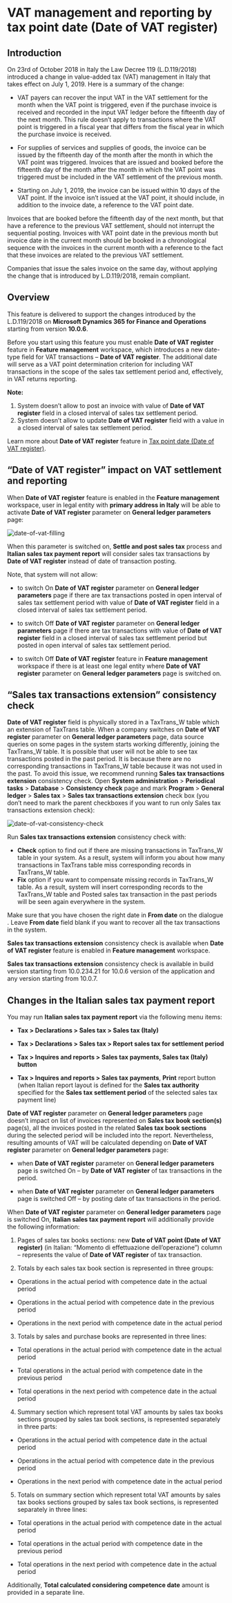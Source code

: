 # VAT management and reporting by tax point date (Date of VAT register)

## Introduction

On 23rd of October 2018 in Italy the Law Decree 119 (L.D.119/2018) introduced a change in value-added tax (VAT) management in Italy that takes effect on July 1, 2019. Here is a summary of the change:

-	VAT payers can recover the input VAT in the VAT settlement for the month when the VAT point is triggered, even if the purchase invoice is received and recorded in the input VAT ledger before the fifteenth day of the next month. This rule doesn’t apply to transactions where the VAT point is triggered in a fiscal year that differs from the fiscal year in which the purchase invoice is received.

-	For supplies of services and supplies of goods, the invoice can be issued by the fifteenth day of the month after the month in which the VAT point was triggered. Invoices that are issued and booked before the fifteenth day of the month after the month in which the VAT point was triggered must be included in the VAT settlement of the previous month.

-	Starting on July 1, 2019, the invoice can be issued within 10 days of the VAT point. If the invoice isn’t issued at the VAT point, it should include, in addition to the invoice date, a reference to the VAT point date.

Invoices that are booked before the fifteenth day of the next month, but that have a reference to the previous VAT settlement, should not interrupt the sequential posting. Invoices with VAT point date in the previous month but invoice date in the current month should be booked in a chronological sequence with the invoices in the current month  with a reference to the fact that these invoices are related to the previous VAT settlement.

Companies that issue the sales invoice on the same day, without applying the change that is introduced by L.D.119/2018, remain compliant.

## Overview

This feature is delivered to support the changes introduced by the L.D.119/2018 on **Microsoft Dynamics 365 for Finance and Operations** starting from version **10.0.6**.

Before you start using this feature you must enable **Date of VAT register** feature in **Feature management** workspace, which introduces a new date-type field for VAT transactions – **Date of VAT register**. The additional date will serve as a VAT point determination criterion for including VAT transactions in the scope of the sales tax settlement period and, effectively, in VAT returns reporting.

**Note:**

1.	System doesn’t allow to post an invoice with value of **Date of VAT register** field in a closed interval of sales tax settlement period. 
2.	System doesn’t allow to update **Date of VAT register** field with a value in a closed interval of sales tax settlement period.

Learn more about **Date of VAT register** feature in [Tax point date (Date of VAT register)](../emea-tax-point-date.md).

## “Date of VAT register” impact on VAT settlement and reporting

When **Date of VAT register** feature is enabled in the **Feature management** workspace, user in legal entity with **primary address in Italy** will be able to activate **Date of VAT register** parameter on **General ledger parameters** page:

![date-of-vat-filling](./media/date-of-vat-gl-parameter.png)

When this parameter is switched on, **Settle and post sales tax** process and **Italian sales tax payment report** will consider sales tax transactions by **Date of VAT register** instead of date of transaction posting.

Note, that system will not allow:

-	to switch On **Date of VAT register** parameter on **General ledger parameters** page if there are tax transactions posted in open interval of sales tax settlement period with value of **Date of VAT register** field in a closed interval of sales tax settlement period.

-	to switch Off **Date of VAT register** parameter on **General ledger parameters** page if there are tax transactions with value of **Date of VAT register** field in a closed interval of sales tax settlement period but posted in open interval of sales tax settlement period.

-	to switch Off **Date of VAT register** feature in **Feature management** workspace if there is at least one legal entity where **Date of VAT register** parameter on **General ledger parameters** page is switched on.

## “Sales tax transactions extension” consistency check

**Date of VAT register** field is physically stored in a TaxTrans_W table which an extension of TaxTrans table. When a company switches on **Date of VAT register** parameter on **General ledger parameters** page, data source queries on some pages in the system starts working differently, joining the TaxTrans_W table. It is possible that user will not be able to see tax transactions posted in the past period. It is because there are no corresponding transactions in TaxTrans_W table because it was not used in the past.
To avoid this issue, we recommend running **Sales tax transactions extension** consistency check. Open **System administration** > **Periodical tasks** > **Database** > **Consistency check** page and mark **Program** > **General ledger** > **Sales tax** > **Sales tax transactions extension** check box (you don’t need to mark the parent checkboxes if you want to run only Sales tax transactions extension check):

![date-of-vat-consistency-check](./media/date-of-vat-consistency-check.png)

Run **Sales tax transactions extension** consistency check with:
-	**Check** option to find out if there are missing transactions in TaxTrans_W table in your system. As a result, system will inform you about how many transactions in TaxTrans table miss corresponding records in TaxTrans_W table.
-	**Fix** option if you want to compensate missing records in TaxTrans_W table. As a result, system will insert corresponding records to the TaxTrans_W table and Posted sales tax transaction in the past periods will be seen again everywhere in the system. 

Make sure that you have chosen the right date in **From date** on the dialogue . Leave **From date** field blank if you want to recover all the tax transactions in the system.

**Sales tax transactions extension** consistency check is available when **Date of VAT register** feature is enabled in **Feature management** workspace.

**Sales tax transactions extension** consistency check is available in build version starting from 10.0.234.21 for 10.0.6 version of the application and any version starting from 10.0.7.

## Changes in the Italian sales tax payment report

You may run **Italian sales tax payment report** via the following menu items:

-	**Tax > Declarations > Sales tax > Sales tax (Italy)**

- **Tax > Declarations > Sales tax > Report sales tax for settlement period**

- **Tax > Inquires and reports > Sales tax payments, Sales tax (Italy) button**

-	**Tax > Inquires and reports > Sales tax payments**, **Print** report button (when Italian report layout is defined for the **Sales tax authority** specified for the **Sales tax settlement period** of the selected sales tax payment line)

**Date of VAT register** parameter on **General ledger parameters** page doesn’t impact on list of invoices represented on **Sales tax book section(s)** page(s), all the invoices posted in the related **Sales tax book sections** during the selected period will be included into the report. Nevertheless, resulting amounts of VAT will be calculated depending on **Date of VAT register** parameter on **General ledger parameters** page:

-	when **Date of VAT register** parameter on **General ledger parameters** page is switched On – by **Date of VAT register** of tax transactions in the period.

-	when **Date of VAT register** parameter on **General ledger parameters** page is switched Off – by posting date of tax transactions in the period.

When **Date of VAT register** parameter on **General ledger parameters** page is switched On, **Italian sales tax payment report** will additionally provide the following information:

1.	Pages of sales tax books sections: new **Date of VAT point (Date of VAT register)** (in Italian: “Momento di effettuazione dell’operazione”) column – represents the value of **Date of VAT register** of tax transaction.

2.	Totals by each sales tax book section is represented in three groups:

-	Operations in the actual period with competence date in the actual period

-	Operations in the actual period with competence date in the previous period

-	Operations in the next period with competence date in the actual period

3.	Totals by sales and purchase books are represented in three lines: 

-	Total operations in the actual period with competence date in the actual period

-	Total operations in the actual period with competence date in the previous period

-	Total operations in the next period with competence date in the actual period

4.	Summary section which represent total VAT amounts by sales tax books sections grouped by sales tax book sections, is represented separately in three parts:

-	Operations in the actual period with competence date in the actual period

-	Operations in the actual period with competence date in the previous period

-	Operations in the next period with competence date in the actual period

5.	Totals on summary section which represent total VAT amounts by sales tax books sections grouped by sales tax book sections, is represented separately in three lines:

-	Total operations in the actual period with competence date in the actual period

-	Total operations in the actual period with competence date in the previous period

-	Total operations in the next period with competence date in the actual period

Additionally, **Total calculated considering competence date** amount is provided in a separate line.

